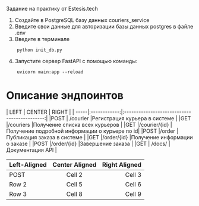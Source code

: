 Задание на практику от Estesis.tech

1. Создайте в PostgreSQL базу данных couriers_service
2. Введите свои данные для авторизации базы данных postgres в файле .env
3. Введите в терминале
```
    python init_db.py
```
4. Запустите сервер FastAPI с помощью команды:
```
    uvicorn main:app --reload
```


<h1>Описание эндпоинтов</h1>
| LEFT | CENTER       | RIGHT                                        |
| -----|:------------:|:--------------------------------------------:|
|POST  | /courier     |Регистрация курьера в системе                 |
|GET   |/couriers     |Получение списка всех курьеров                |
|GET   |/courier/{id} |Получение подробной информации о курьере по id|
|POST  |/order        |Публикация заказа в системе                   |
|GET   |/order/{id}   |Получение информации о заказе                 |
|POST  |/order/{id}   |Завершение заказа                             |
|GET   | /docs/       |Документация API                              | 

| Left-Aligned  | Center Aligned  | Right Aligned |
|:------------- |:---------------:| -------------:|
| POST          | Cell 2          | Cell 3        |
| Row 2         | Cell 5          | Cell 6        |
| Row 3         | Cell 8          | Cell 9        |

